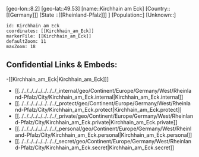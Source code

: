 ﻿---
location: [49.53,8.2]
mapzoom: [7,12] 
mapmarker: city 
type: City
tags:
- geo/City


SpocWebEntityId: 31441
isDeleted: false
confidential: public

---
[geo-lon::8.2]
[geo-lat::49.53]
[name::Kirchhain am Eck]
[Country::[[Germany]]]
[State ::[[Rheinland-Pfalz]]] ]
[Population::]
[Unknown::]


```leaflet
id: Kirchhain am Eck
coordinates: [[Kirchhain_am_Eck]]
markerFile: [[Kirchhain_am_Eck]]
defaultZoom: 11 
maxZoom: 18
```


## Confidential Links & Embeds: 
-[[Kirchhain_am_Eck|Kirchhain_am_Eck]]] 
- [[../../../../../../../../_internal/geo/Continent/Europe/Germany/West/Rheinland-Pfalz/City/Kirchhain_am_Eck.internal|Kirchhain_am_Eck.internal]] 
- [[../../../../../../../../_protect/geo/Continent/Europe/Germany/West/Rheinland-Pfalz/City/Kirchhain_am_Eck.protect|Kirchhain_am_Eck.protect]] 
- [[../../../../../../../../_private/geo/Continent/Europe/Germany/West/Rheinland-Pfalz/City/Kirchhain_am_Eck.private|Kirchhain_am_Eck.private]] 
- [[../../../../../../../../_personal/geo/Continent/Europe/Germany/West/Rheinland-Pfalz/City/Kirchhain_am_Eck.personal|Kirchhain_am_Eck.personal]] 
- [[../../../../../../../../_secret/geo/Continent/Europe/Germany/West/Rheinland-Pfalz/City/Kirchhain_am_Eck.secret|Kirchhain_am_Eck.secret]] 
